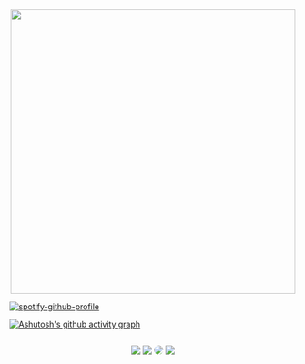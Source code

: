 <div align="center">
<img src="https://github.com/NyedsonLorran/Nyedsonlorran/assets/105567534/333f9cd9-8761-4e5f-bcb6-56090434738f" width="500px" />
</div>




[![spotify-github-profile](https://spotify-github-profile.kittinanx.com/api/view?uid=6n7cn18l2trc0t63r60lh39f0&cover_image=true&theme=compact&show_offline=false&background_color=121212&interchange=false)](https://github.com/kittinan/spotify-github-profile)



[![Ashutosh's github activity graph](https://github-readme-activity-graph.vercel.app/graph?username=nyedsonlorran&bg_color=0d1117&color=ffffffff&line=ffffff&point=00ff4c&area=true&theme=react-dark&hide_border=true)](https://github.com/ashutosh00710/github-readme-activity-graph)

## 

<div align="center"> 
<a href="https://instagram.com/nyedsonlorran" target="_blank"><img src="https://img.shields.io/badge/-Instagram-%DF0174?style=for-the-badge&logo=instagram&logoColor=white"></a>
<a href = "mailto:nyedsonlorranoficial@gmail.com"> <img src="https://img.shields.io/badge/-Gmail-%DF0174?style=for-the-badge&logo=gmail&logoColor=white" target="_blank" ></a>
<a href="https://www.linkedin.com/in/nyedsonlorran/" target="_blank"><img src="https://img.shields.io/badge/-LinkedIn-%DF0174?style=for-the-badge&logo=linkedin&logoColor=white" style="border-radius: 30px" target="_blank"></a> 
 <a href = "https://open.spotify.com/user/6n7cn18l2trc0t63r60lh39f0"> <img src="https://img.shields.io/badge/Spotify-%DF0174?&style=for-the-badge&logo=spotify&logoColor=white" target="_blank" ></a>
</div>

